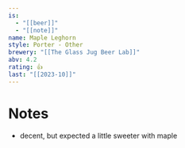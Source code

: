 ```yaml
---
is:
  - "[[beer]]"
  - "[[note]]"
name: Maple Leghorn
style: Porter - Other
brewery: "[[The Glass Jug Beer Lab]]"
abv: 4.2
rating: 👍
last: "[[2023-10]]"
---
```

# Notes
- decent, but expected a little sweeter with maple
